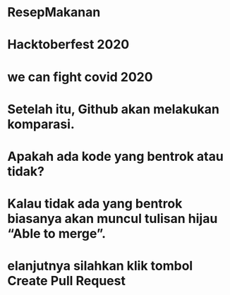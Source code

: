 # ResepMakanan
# Hacktoberfest 2020
# we can fight covid 2020
# Setelah itu, Github akan melakukan komparasi.

# Apakah ada kode yang bentrok atau tidak?

# Kalau tidak ada yang bentrok biasanya akan muncul tulisan hijau “Able to merge”.

# elanjutnya silahkan klik tombol Create Pull Request
